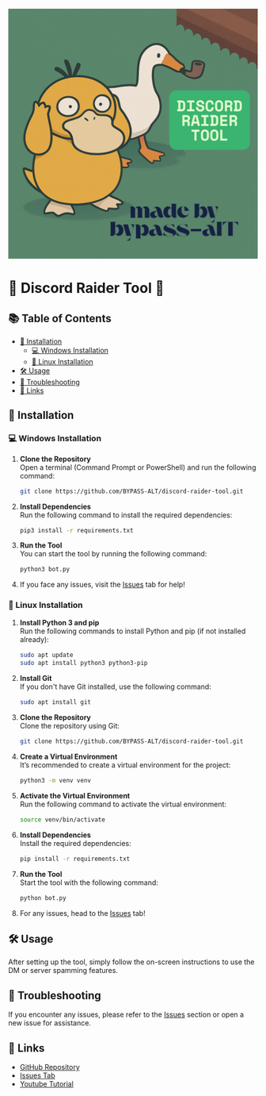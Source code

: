 ![Image](aa.png)

# 📜 **Discord Raider Tool** 🚀

## 📚 Table of Contents
- [🔧 Installation](#-installation)
  - [💻 Windows Installation](#-windows-installation)
  - [🐧 Linux Installation](#-linux-installation)
- [🛠️ Usage](#-usage)
- [🐞 Troubleshooting](#-troubleshooting)
- [🔗 Links](#-links)

## 🔧 Installation

### 💻 Windows Installation

1. **Clone the Repository**  
   Open a terminal (Command Prompt or PowerShell) and run the following command:
   ```bash
   git clone https://github.com/BYPASS-ALT/discord-raider-tool.git
   ```
   
2. **Install Dependencies**  
   Run the following command to install the required dependencies:
   ```bash
   pip3 install -r requirements.txt
   ```

3. **Run the Tool**  
   You can start the tool by running the following command:
   ```bash
   python3 bot.py
   ```

4. If you face any issues, visit the [Issues](https://github.com/BYPASS-ALT/discord-raider-tool/issues) tab for help!

### 🐧 Linux Installation

1. **Install Python 3 and pip**  
   Run the following commands to install Python and pip (if not installed already):
   ```bash
   sudo apt update
   sudo apt install python3 python3-pip
   ```

2. **Install Git**  
   If you don't have Git installed, use the following command:
   ```bash
   sudo apt install git
   ```

3. **Clone the Repository**  
   Clone the repository using Git:
   ```bash
   git clone https://github.com/BYPASS-ALT/discord-raider-tool.git
   ```

4. **Create a Virtual Environment**  
   It’s recommended to create a virtual environment for the project:
   ```bash
   python3 -m venv venv
   ```

5. **Activate the Virtual Environment**  
   Run the following command to activate the virtual environment:
   ```bash
   source venv/bin/activate
   ```

6. **Install Dependencies**  
   Install the required dependencies:
   ```bash
   pip install -r requirements.txt
   ```

7. **Run the Tool**  
   Start the tool with the following command:
   ```bash
   python bot.py
   ```

8. For any issues, head to the [Issues](https://github.com/BYPASS-ALT/discord-raider-tool/issues) tab!

## 🛠️ Usage

After setting up the tool, simply follow the on-screen instructions to use the DM or server spamming features.

## 🐞 Troubleshooting

If you encounter any issues, please refer to the [Issues](https://github.com/BYPASS-ALT/discord-raider-tool/issues) section or open a new issue for assistance.

## 🔗 Links

- [GitHub Repository](https://github.com/BYPASS-ALT/discord-raider-tool)
- [Issues Tab](https://github.com/BYPASS-ALT/discord-raider-tool/issues)
- [Youtube Tutorial](https://www.youtube.com/watch?v=2xgz9LC-ot4)
